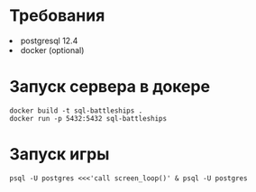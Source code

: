# Требования
<li>postgresql 12.4</li>
<li>docker (optional)</li>

# Запуск сервера в докере
```
docker build -t sql-battleships .
docker run -p 5432:5432 sql-battleships
```

# Запуск игры
```
psql -U postgres <<<'call screen_loop()' & psql -U postgres
```
